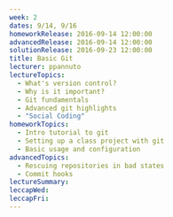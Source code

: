 ```yaml
---
week: 2
dates: 9/14, 9/16
homeworkRelease: 2016-09-14 12:00:00
advancedRelease: 2016-09-14 12:00:00
solutionRelease: 2016-09-23 12:00:00
title: Basic Git
lecturer: ppannuto
lectureTopics:
  - What's version control?
  - Why is it important?
  - Git fundamentals
  - Advanced git highlights
  - "Social Coding"
homeworkTopics:
  - Intro tutorial to git
  - Setting up a class project with git
  - Basic usage and configuration
advancedTopics:
  - Rescuing repositories in bad states
  - Commit hooks
lectureSummary:
leccapWed:
leccapFri:
---
```


